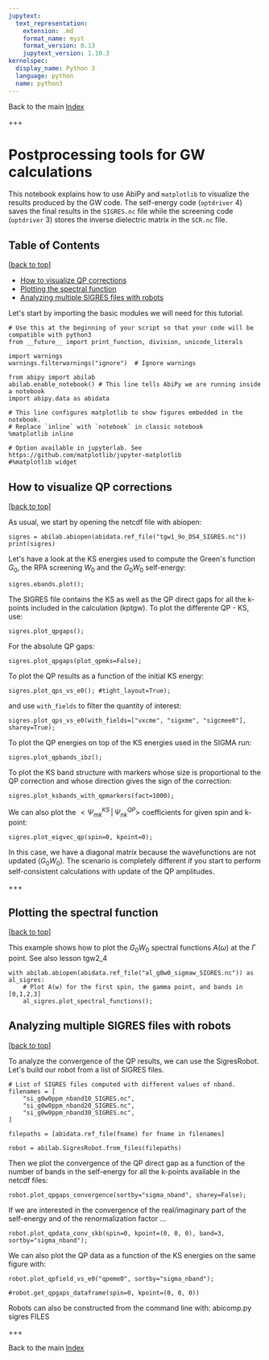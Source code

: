 ```yaml
---
jupytext:
  text_representation:
    extension: .md
    format_name: myst
    format_version: 0.13
    jupytext_version: 1.10.3
kernelspec:
  display_name: Python 3
  language: python
  name: python3
---
```


Back to the main [Index](index.ipynb) <a id="top"></a>

+++

# Postprocessing tools for GW calculations

This notebook explains how to use AbiPy and `matplotlib` to visualize the results produced 
by the GW code. 
The self-energy code (`optdriver` 4) saves the final results in the `SIGRES.nc` file 
while the screening code (`optdriver` 3) stores the inverse dielectric matrix in the `SCR.nc` file.

## Table of Contents
[[back to top](#top)]

- [How to visualize QP corrections](#How-to-visualize-QP-corrections)
- [Plotting the spectral function](#Plotting-the-spectral-function)
- [Analyzing multiple SIGRES files with robots](#Analyzing-multiple-SIGRES-files-with-robots)

Let's start by importing the basic modules we will need for this tutorial.

```{code-cell} ipython3
# Use this at the beginning of your script so that your code will be compatible with python3
from __future__ import print_function, division, unicode_literals

import warnings 
warnings.filterwarnings("ignore")  # Ignore warnings

from abipy import abilab
abilab.enable_notebook() # This line tells AbiPy we are running inside a notebook
import abipy.data as abidata

# This line configures matplotlib to show figures embedded in the notebook.
# Replace `inline` with `notebook` in classic notebook
%matplotlib inline   

# Option available in jupyterlab. See https://github.com/matplotlib/jupyter-matplotlib
#%matplotlib widget 
```

## How to visualize QP corrections  
[[back to top](#top)]

As usual, we start by opening the netcdf file with abiopen:

```{code-cell} ipython3
sigres = abilab.abiopen(abidata.ref_file("tgw1_9o_DS4_SIGRES.nc"))
print(sigres)
```

Let's have a look at the KS energies used to compute the Green's function $G_0$, the RPA screening $W_0$ 
and the $G_0W_0$ self-energy: 

```{code-cell} ipython3
sigres.ebands.plot();
```

The SIGRES file contains the KS as well as the QP direct gaps for all the k-points 
included in the calculation (kptgw). To plot the differente QP - KS, use:

```{code-cell} ipython3
sigres.plot_qpgaps();
```

For the absolute QP gaps:

```{code-cell} ipython3
sigres.plot_qpgaps(plot_qpmks=False);
```

To plot the QP results as a function of the initial KS energy:

```{code-cell} ipython3
sigres.plot_qps_vs_e0(); #tight_layout=True);
```

and use `with_fields` to filter the quantity of interest:

```{code-cell} ipython3
sigres.plot_qps_vs_e0(with_fields=["vxcme", "sigxme", "sigcmee0"], sharey=True);
```

To plot the QP energies on top of the KS energies used in the SIGMA run:

```{code-cell} ipython3
sigres.plot_qpbands_ibz();
```

To plot the KS band structure with markers whose size is proportional to the QP correction
and whose direction gives the sign of the correction:

```{code-cell} ipython3
sigres.plot_ksbands_with_qpmarkers(fact=1000);
```

We can also plot the $<\Psi^{KS}_{mk}\,|\,\Psi^{QP}_{nk}>$ coefficients for given spin and k-point:

```{code-cell} ipython3
sigres.plot_eigvec_qp(spin=0, kpoint=0);
```

In this case, we have a diagonal matrix because the wavefunctions are not updated ($G_0W_0$).
The scenario is completely different if you start to perform self-consistent calculations with update 
of the QP amplitudes.

+++

## Plotting the spectral function
[[back to top](#top)]

This example shows how to plot the $G_0W_0$ spectral functions $A(\omega)$
at the $\Gamma$ point. See also lesson tgw2_4

```{code-cell} ipython3
with abilab.abiopen(abidata.ref_file("al_g0w0_sigmaw_SIGRES.nc")) as al_sigres:
    # Plot A(w) for the first spin, the gamma point, and bands in [0,1,2,3]
    al_sigres.plot_spectral_functions();
```

## Analyzing multiple SIGRES files with robots
[[back to top](#top)]

To analyze the convergence of the QP results, we can use the SigresRobot.
Let's build our robot from a list of SIGRES files.

```{code-cell} ipython3
# List of SIGRES files computed with different values of nband.
filenames = [
    "si_g0w0ppm_nband10_SIGRES.nc",
    "si_g0w0ppm_nband20_SIGRES.nc",
    "si_g0w0ppm_nband30_SIGRES.nc",
]

filepaths = [abidata.ref_file(fname) for fname in filenames]

robot = abilab.SigresRobot.from_files(filepaths)
```

Then we plot the convergence of the QP direct gap as a function of the number of bands 
in the self-energy for all the k-points available in the netcdf files:

```{code-cell} ipython3
robot.plot_qpgaps_convergence(sortby="sigma_nband", sharey=False);
```

If we are interested in the convergence of the real/imaginary part of the self-energy 
and of the renormalization factor ...

```{code-cell} ipython3
robot.plot_qpdata_conv_skb(spin=0, kpoint=(0, 0, 0), band=3, sortby="sigma_nband");
```

We can also plot the QP data as a function of the KS energies on the same figure with:

```{code-cell} ipython3
robot.plot_qpfield_vs_e0("qpeme0", sortby="sigma_nband");
```

```{code-cell} ipython3
#robot.get_qpgaps_dataframe(spin=0, kpoint=(0, 0, 0))
```

<div class="alert alert-info" role="alert">
Robots can also be constructed from the command line with: abicomp.py sigres FILES
</div>

+++

Back to the main [Index](index.ipynb)
